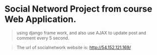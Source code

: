 Social Netword Project from course Web Application.
===

>using django frame work, and also use AJAX to update post and comment every 5 second.

>The url of socialnetwork website is: http://54.152.121.169/


